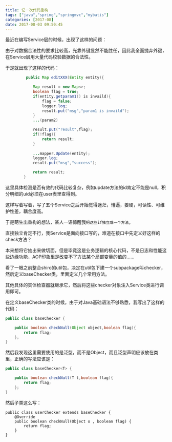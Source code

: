 ```yaml
---
title: 记一次代码重构
tags: ["java","spring","springmvc","mybatis"]
categories: [2017-08]
date: 2017-08-03 09:50:45
---
```


最近在编写Service层的时候，出现了这样的问题：

由于对数据合法性的要求比较高，光靠外键显然不能胜任，因此我全面抛弃外键，在Service层用大量代码校验数据的合法性。

于是就出现了这样的代码：
```java
         public Map editXXX(Entity entity){

            Map result = new Map<>;
            boolean flag = true;
            if(entity.getparam1() is invaild){
                flag = false;
                logger.log;
                result.put("msg","param1 is invaild");
            }
            ...(param2)

            result.put("result",flag);
            if(!flag){
                return result;
            }
            
            ...mapper.Update(entity);
            logger.log;
            result.put("msg","success");

            return result;
        }
```
这里具体检测是否有效的代码比较复杂，例如update方法的id肯定不能是null，积分明细的uid必须在user表里查得到。

这样写着写着，写了五个Service之后开始觉得迷茫，懵逼，姜硬，可读性、可维护性差，耦合度高。

于是萌生出重构的想法，某人一语惊醒我`把这些if独立成一个方法`。

直接独立肯定不行，我Service是面向接口写的，难道在接口中先定义好这样的check方法？

本来想将它抽出来做切面，但是毕竟这是业务逻辑的核心代码，不是日志和性能这些边缘功能，AOP印象里是改变不了方法某个局部变量的值的……

看了一眼之前整合shiro的util包，决定在util包下建一个subpackage叫checker，然后定义baseChecker类，里面定义几个常用方法。

其他具体的实体检查器就继承它，然后将这些checker对象注入Service类进行调用即可。

在定义baseChecker类的时候，由于对Java基础语法不够熟悉，我写出了这样的代码：
```Java 
public class baseChecker {

    public boolean checkNull(Object object,boolean flag){
        return flag;
    };
}
```

然后我发现这里需要使用的是泛型，而不是Object，而且泛型声明应该放在类里，正确的写法应该是：
```java
public class baseChecker<T> {

    public boolean checkNull(T t,boolean flag){
        return flag;
    };
}
```

然后子类这么写：
```
public class userChecker extends baseChecker {
    @Override
    public boolean checkNull(Object o , boolean flag) {
        return flag;
    }
}
```